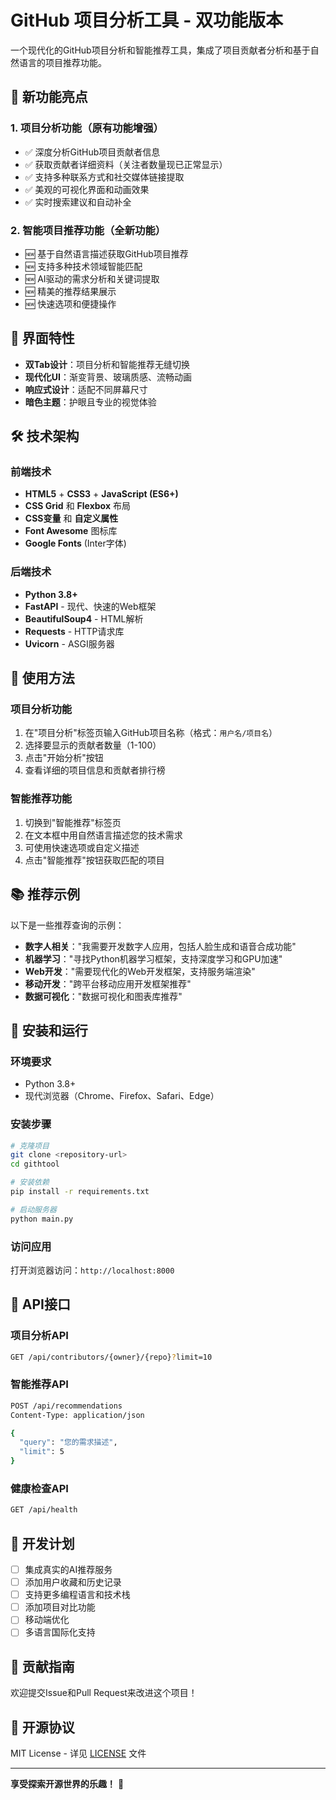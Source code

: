 # GitHub 项目分析工具 - 双功能版本

一个现代化的GitHub项目分析和智能推荐工具，集成了项目贡献者分析和基于自然语言的项目推荐功能。

## 🚀 新功能亮点

### 1. 项目分析功能（原有功能增强）
- ✅ 深度分析GitHub项目贡献者信息
- ✅ 获取贡献者详细资料（关注者数量现已正常显示）
- ✅ 支持多种联系方式和社交媒体链接提取
- ✅ 美观的可视化界面和动画效果
- ✅ 实时搜索建议和自动补全

### 2. 智能项目推荐功能（全新功能）
- 🆕 基于自然语言描述获取GitHub项目推荐
- 🆕 支持多种技术领域智能匹配
- 🆕 AI驱动的需求分析和关键词提取
- 🆕 精美的推荐结果展示
- 🆕 快速选项和便捷操作

## 📱 界面特性

- **双Tab设计**：项目分析和智能推荐无缝切换
- **现代化UI**：渐变背景、玻璃质感、流畅动画
- **响应式设计**：适配不同屏幕尺寸
- **暗色主题**：护眼且专业的视觉体验

## 🛠️ 技术架构

### 前端技术
- **HTML5** + **CSS3** + **JavaScript (ES6+)**
- **CSS Grid** 和 **Flexbox** 布局
- **CSS变量** 和 **自定义属性**
- **Font Awesome** 图标库
- **Google Fonts** (Inter字体)

### 后端技术
- **Python 3.8+**
- **FastAPI** - 现代、快速的Web框架
- **BeautifulSoup4** - HTML解析
- **Requests** - HTTP请求库
- **Uvicorn** - ASGI服务器

## 🎯 使用方法

### 项目分析功能
1. 在"项目分析"标签页输入GitHub项目名称（格式：`用户名/项目名`）
2. 选择要显示的贡献者数量（1-100）
3. 点击"开始分析"按钮
4. 查看详细的项目信息和贡献者排行榜

### 智能推荐功能
1. 切换到"智能推荐"标签页
2. 在文本框中用自然语言描述您的技术需求
3. 可使用快速选项或自定义描述
4. 点击"智能推荐"按钮获取匹配的项目

## 📚 推荐示例

以下是一些推荐查询的示例：

- **数字人相关**："我需要开发数字人应用，包括人脸生成和语音合成功能"
- **机器学习**："寻找Python机器学习框架，支持深度学习和GPU加速"
- **Web开发**："需要现代化的Web开发框架，支持服务端渲染"
- **移动开发**："跨平台移动应用开发框架推荐"
- **数据可视化**："数据可视化和图表库推荐"

## 🔧 安装和运行

### 环境要求
- Python 3.8+
- 现代浏览器（Chrome、Firefox、Safari、Edge）

### 安装步骤

```bash
# 克隆项目
git clone <repository-url>
cd githtool

# 安装依赖
pip install -r requirements.txt

# 启动服务器
python main.py
```

### 访问应用

打开浏览器访问：`http://localhost:8000`

## 🔌 API接口

### 项目分析API
```bash
GET /api/contributors/{owner}/{repo}?limit=10
```

### 智能推荐API
```bash
POST /api/recommendations
Content-Type: application/json

{
  "query": "您的需求描述",
  "limit": 5
}
```

### 健康检查API
```bash
GET /api/health
```

## 🚧 开发计划

- [ ] 集成真实的AI推荐服务
- [ ] 添加用户收藏和历史记录
- [ ] 支持更多编程语言和技术栈
- [ ] 添加项目对比功能
- [ ] 移动端优化
- [ ] 多语言国际化支持

## 🤝 贡献指南

欢迎提交Issue和Pull Request来改进这个项目！

## 📄 开源协议

MIT License - 详见 [LICENSE](LICENSE) 文件

---

**享受探索开源世界的乐趣！** 🌟